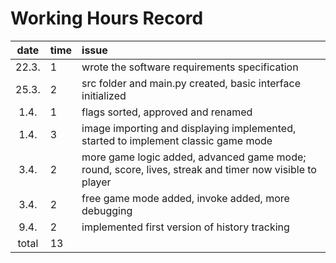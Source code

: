 # Working Hours Record

| date  | time | issue |
| :----:|:-----| :-----|
| 22.3. | 1    | wrote the software requirements specification |
| 25.3. | 2    | src folder and main.py created, basic interface initialized |
| 1.4. | 1    | flags sorted, approved and renamed |
| 1.4. | 3    | image importing and displaying implemented, started to implement classic game mode |
| 3.4. | 2    | more game logic added, advanced game mode; round, score, lives, streak and timer now visible to player |
| 3.4. | 2    | free game mode added, invoke added, more debugging |
| 9.4. | 2    | implemented first version of history tracking |
| total | 13   | |
